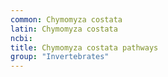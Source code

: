 ```yaml
---
common: Chymomyza costata
latin: Chymomyza costata
ncbi: 
title: Chymomyza costata pathways
group: "Invertebrates"
---
```

